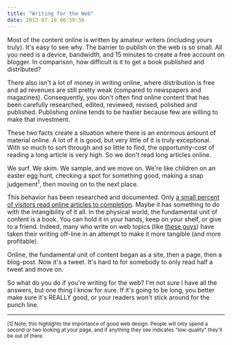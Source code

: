 ```yaml
---
title: "Writing for the Web"
date: 2013-07-18 06:59:56
---
```


Most of the content online is written by amateur writers (including yours truly). It's easy to see why. The barrier to publish on the web is so small. All you need is a device, bandwidth, and 15 minutes to create a free account on blogger. In comparison, how difficult is it to get a book published and distributed?

There also isn't a lot of money in writing online, where distribution is free and ad revenues are still pretty weak (compared to newspapers and magazines). Consequently, you don't often find online content that has been carefully researched, edited, reviewed, revised, polished and published. Publishing online tends to be hastier because few are willing to make that investment.

These two facts create a situation where there is an enormous amount of material online. A lot of it is good, but very little of it is truly exceptional. With so much to sort through and so little to find, the opportunity-cost of reading a long article is very high. So we don't read long articles online.

We surf. We skim. We sample, and we move on. We're like children on an easter egg hunt, checking a spot for something good, making a snap judgement<sup>1</sup>, then moving on to the next place.

This behavior has been researched and documented. Only <a href="http://www.slate.com/articles/technology/technology/2013/06/how_people_read_online_why_you_won_t_finish_this_article.single.html" target="_blank" rel="noopener noreferrer" title="How People Read Online: Why you won't Finish this Article">a small percent of visitors read online articles to completion</a>. Maybe it has something to do with the intangibility of it all. In the physical world, the fundamental unit of content is a book. You can hold it in your hands, keep on your shelf, or give to a friend. Indeed, many who write on web topics (like <a href="http://alwaysreadthemanual.com" target="_blank" rel="noopener noreferrer" title="The Manual">these guys</a>) have taken their writing off-line in an attempt to make it more tangible (and more profitable).

Online, the fundamental unit of content began as a site, then a page, then a blog-post. Now it's a tweet. It's hard to for somebody to only read half a tweet and move on.

So what do you do if you're writing for the web? I'm not sure I have all the answers, but one thing I know for sure. If it's going to be long, you better make sure it's REALLY good, or your readers won't stick around for the punch line.

<hr class="section-divider" />

<small>[1] Note, this highlights the importance of good web design. People will only spend a second or two looking at your page, and if anything they see indicates "low-quality" they'll be out of there.</small>
